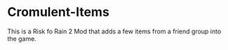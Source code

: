 # Cromulent-Items

This is a Risk fo Rain 2 Mod that adds a few items from a friend group into the game.
